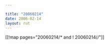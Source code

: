 ```yaml
---

title: "20060214"
date: 2006-02-14
layout: rut
---
```


[[!map pages="20060214/* and ! 20060214/*/*"]]
